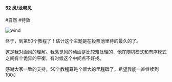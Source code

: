 #### 52  风/龙卷风
#自然 #特效 

![wind](assets/tutorials/t52/wind.gif)

  终于，到第50个教程了！估计这个主题是在投票池里待的最久的了。

  这是我对画风的理解。我感觉风的动画是比较难处理的，他在随机模式和有序模式之间有个诡异的平衡，有时候这个中间点不好找。

  感谢大家一致的支持，50个教程算是个很大的里程碑了，希望我能一直继续到100:)
